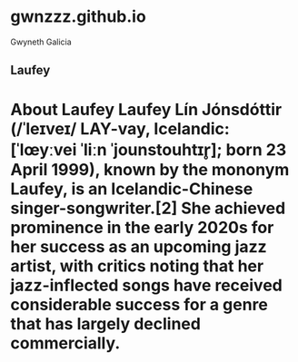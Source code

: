 # gwnzzz.github.io
Gwyneth Galicia
## Laufey
# About Laufey Laufey Lín Jónsdóttir (/ˈleɪveɪ/ LAY-vay, Icelandic: [ˈlœyːvei ˈliːn ˈjounstouhtɪr̥]; born 23 April 1999), known by the mononym Laufey, is an Icelandic-Chinese singer-songwriter.[2] She achieved prominence in the early 2020s for her success as an upcoming jazz artist, with critics noting that her jazz-inflected songs have received considerable success for a genre that has largely declined commercially.
